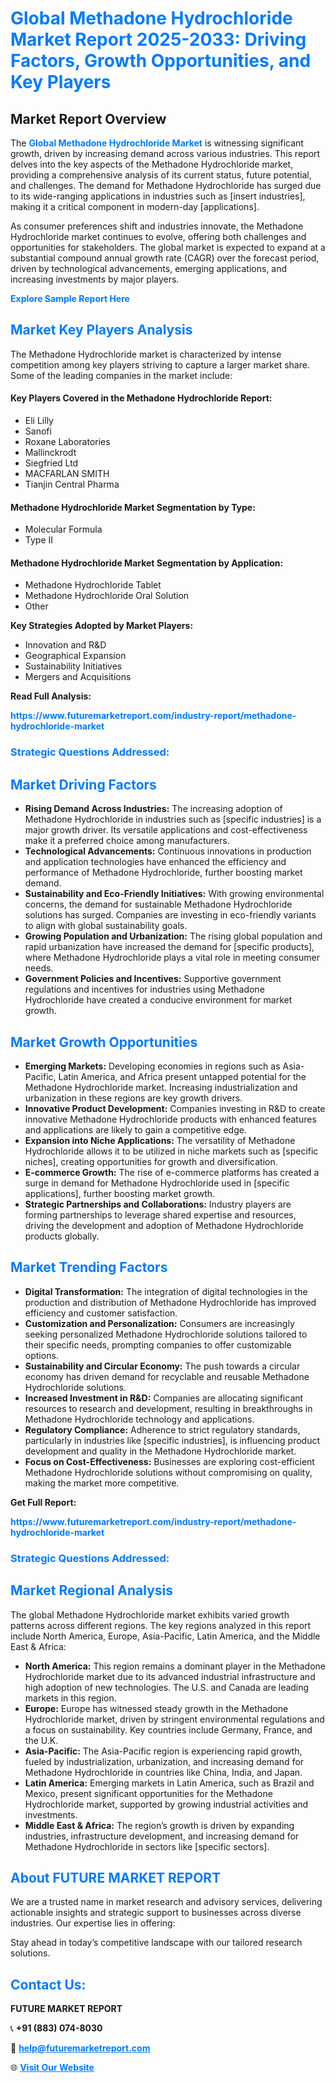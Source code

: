 <h1 style="color: #007BFF;">Global Methadone Hydrochloride Market Report 2025-2033: Driving Factors, Growth Opportunities, and Key Players</h1>

<section id="overview">
<h2>Market Report Overview</h2>
<p>The <a href="https://www.futuremarketreport.com/industry-report/methadone-hydrochloride-market" style="color: #007BFF; text-decoration: none;"><strong>Global Methadone Hydrochloride Market</strong></a> is witnessing significant growth, driven by increasing demand across various industries. This report delves into the key aspects of the Methadone Hydrochloride market, providing a comprehensive analysis of its current status, future potential, and challenges. The demand for Methadone Hydrochloride has surged due to its wide-ranging applications in industries such as [insert industries], making it a critical component in modern-day [applications].</p>
<p>As consumer preferences shift and industries innovate, the Methadone Hydrochloride market continues to evolve, offering both challenges and opportunities for stakeholders. The global market is expected to expand at a substantial compound annual growth rate (CAGR) over the forecast period, driven by technological advancements, emerging applications, and increasing investments by major players.</p>
</section>

<section id="overview">
<p><a href="https://www.futuremarketreport.com/request-sample/reportId=61080" style="color: #007BFF; text-decoration: none;"><strong>Explore Sample Report Here</strong></a></p>
</section>

<section id="key-players">
<h2 style="color: #007BFF;">Market Key Players Analysis</h2>
<p>The Methadone Hydrochloride market is characterized by intense competition among key players striving to capture a larger market share. Some of the leading companies in the market include:</p>
<h4>Key Players Covered in the Methadone Hydrochloride Report:</h4>
<ul><li>Eli Lilly</li><li>Sanofi</li><li>Roxane Laboratories</li><li>Mallinckrodt</li><li>Siegfried Ltd</li><li>MACFARLAN SMITH</li><li>Tianjin Central Pharma</li></ul>
<h4>Methadone Hydrochloride Market Segmentation by Type:</h4>
<ul><li>Molecular Formula</li><li>Type II</li></ul>

<h4>Methadone Hydrochloride Market Segmentation by Application:</h4>
<ul><li>Methadone Hydrochloride Tablet</li><li>Methadone Hydrochloride Oral Solution</li><li>Other</li></ul>
<p><strong>Key Strategies Adopted by Market Players:</strong></p>
<ul>
<li>Innovation and R&D</li>
<li>Geographical Expansion</li>
<li>Sustainability Initiatives</li>
<li>Mergers and Acquisitions</li>
</ul>
</section>

<section>
<p><strong>Read Full Analysis: </strong></p><a href="https://www.futuremarketreport.com/industry-report/methadone-hydrochloride-market" style="color: #007BFF; text-decoration: none;"><strong>https://www.futuremarketreport.com/industry-report/methadone-hydrochloride-market</strong></a>
<h3 style="color: #007BFF;">Strategic Questions Addressed:</h3>
</section>

<section id="driving-factors">
<h2 style="color: #007BFF;">Market Driving Factors</h2>
<ul>
<li><strong>Rising Demand Across Industries:</strong> The increasing adoption of Methadone Hydrochloride in industries such as [specific industries] is a major growth driver. Its versatile applications and cost-effectiveness make it a preferred choice among manufacturers.</li>
<li><strong>Technological Advancements:</strong> Continuous innovations in production and application technologies have enhanced the efficiency and performance of Methadone Hydrochloride, further boosting market demand.</li>
<li><strong>Sustainability and Eco-Friendly Initiatives:</strong> With growing environmental concerns, the demand for sustainable Methadone Hydrochloride solutions has surged. Companies are investing in eco-friendly variants to align with global sustainability goals.</li>
<li><strong>Growing Population and Urbanization:</strong> The rising global population and rapid urbanization have increased the demand for [specific products], where Methadone Hydrochloride plays a vital role in meeting consumer needs.</li>
<li><strong>Government Policies and Incentives:</strong> Supportive government regulations and incentives for industries using Methadone Hydrochloride have created a conducive environment for market growth.</li>
</ul>
</section>

<section id="growth-opportunities">
<h2 style="color: #007BFF;">Market Growth Opportunities</h2>
<ul>
<li><strong>Emerging Markets:</strong> Developing economies in regions such as Asia-Pacific, Latin America, and Africa present untapped potential for the Methadone Hydrochloride market. Increasing industrialization and urbanization in these regions are key growth drivers.</li>
<li><strong>Innovative Product Development:</strong> Companies investing in R&D to create innovative Methadone Hydrochloride products with enhanced features and applications are likely to gain a competitive edge.</li>
<li><strong>Expansion into Niche Applications:</strong> The versatility of Methadone Hydrochloride allows it to be utilized in niche markets such as [specific niches], creating opportunities for growth and diversification.</li>
<li><strong>E-commerce Growth:</strong> The rise of e-commerce platforms has created a surge in demand for Methadone Hydrochloride used in [specific applications], further boosting market growth.</li>
<li><strong>Strategic Partnerships and Collaborations:</strong> Industry players are forming partnerships to leverage shared expertise and resources, driving the development and adoption of Methadone Hydrochloride products globally.</li>
</ul>
</section>

<section id="trending-factors">
<h2 style="color: #007BFF;">Market Trending Factors</h2>
<ul>
<li><strong>Digital Transformation:</strong> The integration of digital technologies in the production and distribution of Methadone Hydrochloride has improved efficiency and customer satisfaction.</li>
<li><strong>Customization and Personalization:</strong> Consumers are increasingly seeking personalized Methadone Hydrochloride solutions tailored to their specific needs, prompting companies to offer customizable options.</li>
<li><strong>Sustainability and Circular Economy:</strong> The push towards a circular economy has driven demand for recyclable and reusable Methadone Hydrochloride solutions.</li>
<li><strong>Increased Investment in R&D:</strong> Companies are allocating significant resources to research and development, resulting in breakthroughs in Methadone Hydrochloride technology and applications.</li>
<li><strong>Regulatory Compliance:</strong> Adherence to strict regulatory standards, particularly in industries like [specific industries], is influencing product development and quality in the Methadone Hydrochloride market.</li>
<li><strong>Focus on Cost-Effectiveness:</strong> Businesses are exploring cost-efficient Methadone Hydrochloride solutions without compromising on quality, making the market more competitive.</li>
</ul>
</section>

<section>
<p><strong>Get Full Report: </strong></p><a href="https://www.futuremarketreport.com/industry-report/methadone-hydrochloride-market" style="color: #007BFF; text-decoration: none;"><strong>https://www.futuremarketreport.com/industry-report/methadone-hydrochloride-market</strong></a>
<h3 style="color: #007BFF;">Strategic Questions Addressed:</h3>
</section>


<section id="regional-analysis">
<h2 style="color: #007BFF;">Market Regional Analysis</h2>
<p>The global Methadone Hydrochloride market exhibits varied growth patterns across different regions. The key regions analyzed in this report include North America, Europe, Asia-Pacific, Latin America, and the Middle East & Africa:</p>
<ul>
<li><strong>North America:</strong> This region remains a dominant player in the Methadone Hydrochloride market due to its advanced industrial infrastructure and high adoption of new technologies. The U.S. and Canada are leading markets in this region.</li>
<li><strong>Europe:</strong> Europe has witnessed steady growth in the Methadone Hydrochloride market, driven by stringent environmental regulations and a focus on sustainability. Key countries include Germany, France, and the U.K.</li>
<li><strong>Asia-Pacific:</strong> The Asia-Pacific region is experiencing rapid growth, fueled by industrialization, urbanization, and increasing demand for Methadone Hydrochloride in countries like China, India, and Japan.</li>
<li><strong>Latin America:</strong> Emerging markets in Latin America, such as Brazil and Mexico, present significant opportunities for the Methadone Hydrochloride market, supported by growing industrial activities and investments.</li>
<li><strong>Middle East & Africa:</strong> The region’s growth is driven by expanding industries, infrastructure development, and increasing demand for Methadone Hydrochloride in sectors like [specific sectors].</li>
</ul>
</section>

<footer>
<h2 style="color: #007BFF;">About FUTURE MARKET REPORT</h2>
<p>We are a trusted name in market research and advisory services, delivering actionable insights and strategic support to businesses across diverse industries. Our expertise lies in offering:</p>

<p>Stay ahead in today’s competitive landscape with our tailored research solutions.</p>

<h2 style="color: #007BFF;">Contact Us:</h2>
<p><strong>FUTURE MARKET REPORT</strong></p>
<p>📞 <strong>+91 (883) 074-8030</strong></p>
<p>📧 <strong><a href="mailto:help@futuremarketreport.com" style="color: #007BFF;">help@futuremarketreport.com</a></strong></p>
<p>🌐 <strong><a href="https://www.futuremarketreport.com/" style="color: #007BFF;">Visit Our Website</a></strong></p>
</footer>